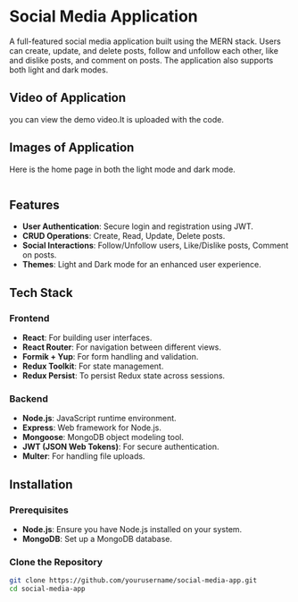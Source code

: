 # Social Media Application

A full-featured social media application built using the MERN stack. Users can create, update, and delete posts, follow and unfollow each other, like and dislike posts, and comment on posts. The application also supports both light and dark modes.

## Video of Application
you can view the demo video.It is uploaded with the code.

## Images of Application
Here is the home page in both the light mode and dark mode.

<img src="">

## Features

- **User Authentication**: Secure login and registration using JWT.
- **CRUD Operations**: Create, Read, Update, Delete posts.
- **Social Interactions**: Follow/Unfollow users, Like/Dislike posts, Comment on posts.
- **Themes**: Light and Dark mode for an enhanced user experience.

## Tech Stack

### Frontend

- **React**: For building user interfaces.
- **React Router**: For navigation between different views.
- **Formik + Yup**: For form handling and validation.
- **Redux Toolkit**: For state management.
- **Redux Persist**: To persist Redux state across sessions.

### Backend

- **Node.js**: JavaScript runtime environment.
- **Express**: Web framework for Node.js.
- **Mongoose**: MongoDB object modeling tool.
- **JWT (JSON Web Tokens)**: For secure authentication.
- **Multer**: For handling file uploads.

## Installation

### Prerequisites

- **Node.js**: Ensure you have Node.js installed on your system.
- **MongoDB**: Set up a MongoDB database.

### Clone the Repository

```bash
git clone https://github.com/yourusername/social-media-app.git
cd social-media-app
